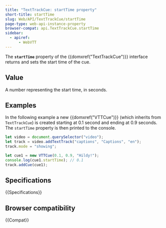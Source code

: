 ```yaml
---
title: "TextTrackCue: startTime property"
short-title: startTime
slug: Web/API/TextTrackCue/startTime
page-type: web-api-instance-property
browser-compat: api.TextTrackCue.startTime
sidebar:
  - apiref:
      - WebVTT
---
```


The **`startTime`** property of the {{domxref("TextTrackCue")}} interface returns and sets the start time of the cue.

## Value

A number representing the start time, in seconds.

## Examples

In the following example a new {{domxref("VTTCue")}} (which inherits from `TextTrackCue`) is created starting at 0.1 second and ending at 0.9 seconds. The `startTime` property is then printed to the console.

```js
let video = document.querySelector("video");
let track = video.addTextTrack("captions", "Captions", "en");
track.mode = "showing";

let cue1 = new VTTCue(0.1, 0.9, "Hildy!");
console.log(cue1.startTime); // 0.1
track.addCue(cue1);
```

## Specifications

{{Specifications}}

## Browser compatibility

{{Compat}}

